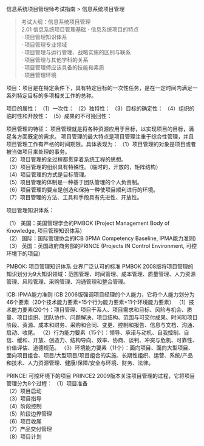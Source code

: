 信息系统项目管理师考试指南 > 信息系统项目管理

> 考试大纲：信息系统项目管理  
> 2.01 信息系统项目管理基础 
> · 信息系统项目的特点  
> · 项目管理知识体系   
> · 项目管理专业领域  
> · 项目管理与运行管理、战略实施的区别与联系  
> · 项目管理与其他学科的关系  
> · 项目管理师应该具备的技能和素质  
> · 项目管理环境  

项目：项目是在特定条件下，具有特定目标的一次性任务，是在一定时间内满足一系列特定目标的多项相关工作的总称。

项目的属性：
（1）一次性：
（2）独特性：
（3）目标的确定性：
（4）组织的临时性和开放性：
（5）成果的不可挽回性：

项目管理的特征：
项目管理就是将各种资源应用于目标，以实现项目的目标，满足各方面既定的需求。
项目管理的最大特点是项目管理注重于综合性管理，并且项目管理工作有严格的时间期限。具体表现为：
（1）项目管理的对象是项目或者被当做项目来处理的事务。  
（2）项目管理的全过程都贯穿着系统工程的思想。  
（3）项目管理的组织具有特殊性。（临时的，开放的，矩阵结构）  
（4）项目管理的方式是目标管理。  
（5）项目管理的体制是一种基于团队管理的个人负责制。  
（6）项目管理的要点是创造和保持一种使项目顺利进行的环境。  
（7）项目管理的方法、工具和手段具有先进性、开放性。  

项目管理知识体系：

（1） 美国：美国管理学会的PMBOK (Project Management Body of Knowledge, 项目管理知识体系)  
（2） 国际：国际管理协会的ICB (IPMA Competency Baseline, IPMA能力准则)  
（3） 英国：英国政府商务部的PRINCE (Projects IN Control Environment, 可控环境下的项目)  

PMBOK: 项目管理知识体系.业界广泛认可的标准
PMBOK 2008版将项目管理的知识划分为9大知识领域：范围管理、时间管理、成本管理、质量管理、人力资源管理、风险管理、采购管理、沟通管理和整合管理。

ICB: IPMA能力准则
ICB 2006版强调项目经理的个人能力，它将个人能力划分为46个要素（20个技术能力要素+15个行为能力要素+11个环境能力要素）
（1）技术能力要素(20个)：项目管理、项目干系人、项目需求和目标、风险与机会、质量、项目组织、团队协作、问题解决、项目结构、范围与可交付成果、时间和项目阶段、资源、成本和财务、采购和合同、变更、控制和报告、信息与文档、沟通、启动、收尾。 
（2）行为能力要素（15个）：领导、承诺与动机、自我控制、自信、缓和、开放、创造力、结构导向、效率、协商、谈判、冲突与危机、可靠性、价值评估、道德规范。
（3）环境能力要素（11个）：面向项目、面向大型项目、面向项目组合、项目/大型项目/项目组合的实施、长期性组织、运营、系统/产品和技术、人力资源管理、健康/保障/安全与环境、财务、法律。

PRINCE: 可控环境下的项目
PRINCE2 2009版本关注项目管理的过程，它将项目管理分为8个过程：
（1）项目准备  
（2）项目启动  
（3）项目指导  
（4）阶段控制  
（5）阶段边界管理    
（6）项目收尾  
（7）产品交付管理  
（8）项目计划  




